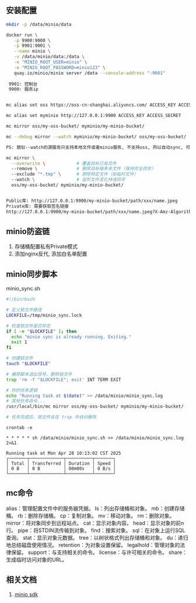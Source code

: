 ## 安装配置
```sh
mkdir -p /data/minio/data

docker run \
   -p 9900:9000 \
   -p 9901:9001 \
   --name minio \
   -v /data/minio/data:/data \
   -e "MINIO_ROOT_USER=minio" \
   -e "MINIO_ROOT_PASSWORD=minio123" \
   quay.io/minio/minio server /data --console-address ":9001"
   
 9901: 控制台
 9900: 服务ip


mc alias set oss https://oss-cn-shanghai.aliyuncs.com/ ACCESS_KEY ACCESS_SECRET

mc alias set myminio http://127.0.0.1:9900 ACCESS_KEY ACCESS_SECRET

mc mirror oss/my-oss-bucket/ myminio/my-minio-bucket/

mc --debug mirror --watch myminio/my-minio-bucket/ oss/my-oss-bucket/ 

PS: 貌似--watch的源服务只支持本地文件或者minio服务, 不支持oss, 所以自动sync, 可能需要结合crontab

mc mirror \
  --overwrite \            # 覆盖目标已有文件
  --remove \               # 删除目标端多余文件（保持完全同步）
  --exclude "*.tmp" \      # 排除特定文件（如临时文件）
  --watch \                # 监听文件变化持续同步
  oss/my-oss-bucket/ myminio/my-minio-bucket/


Public库: http://127.0.0.1:9900/my-minio-bucket/path/xxx/name.jpeg
Private库: 需要获取签名链接
http://127.0.0.1:9900/my-minio-bucket/path/xxx/name.jpeg?X-Amz-Algorithm=AWS4-HMAC-SHA256&X-Amz-Credential=z8ETVdfI8spMeEhKXngv%2F20250427%2Fus-east-1%2Fs3%2Faws4_request&X-Amz-Date=20250427T081624Z&X-Amz-Expires=604800&X-Amz-SignedHeaders=host&X-Amz-Signature=69203ea0b2278062e2fdc67cc6fd82b4c172676a04f2b066c61f8a5eb0fb6cf8

```

## minio防盗链

1. 存储桶配置私有Private模式
2. 添加nginx反代, 添加白名单配置

## minio同步脚本
minio_sync.sh

```sh
#!/bin/bash

# 定义锁文件路径
LOCKFILE=/tmp/minio_sync.lock

# 检查锁文件是否存在
if [ -e "$LOCKFILE" ]; then
  echo "minio sync is already running. Exiting."
  exit 1
fi

# 创建锁文件
touch "$LOCKFILE"

# 捕获脚本退出信号，删除锁文件
trap 'rm -f "$LOCKFILE"; exit' INT TERM EXIT

# 你的任务逻辑
echo "Running task at $(date)" >> /data/minio/minio_sync.log
# 其他任务命令...
/usr/local/bin/mc mirror oss/my-oss-bucket/ myminio/my-minio-bucket/

# 任务完成后，锁文件会在 trap 中自动删除

```

`crontab -e`
```
* * * * * sh /data/minio/minio_sync.sh >> /data/minio/minio_sync.log 2>&1
```


```log
Running task at Mon Apr 28 10:13:02 CST 2025
┌───────┬─────────────┬──────────┬───────┐
│ Total │ Transferred │ Duration │ Speed │
│ 0 B   │ 0 B         │ 00m00s   │ 0 B/s │
└───────┴─────────────┴──────────┴───────┘
```

## mc命令

alias：管理配置文件中的服务器凭据。
ls：列出存储桶和对象。
mb：创建存储桶。
rb：删除存储桶。
cp：复制对象。
mv：移动对象。
rm：删除对象。
mirror：将对象同步到远程站点。
cat：显示对象内容。
head：显示对象的前n行。
pipe：将STDIN流传输到对象。
find：搜索对象。
sql：在对象上运行SQL查询。
stat：显示对象元数据。
tree：以树状格式列出存储桶和对象。
du：递归地总结磁盘使用情况。
retention：为对象设置保留。
legalhold：管理对象的法律保留。
support：与支持相关的命令。
license：与许可相关的命令。
share：生成临时访问对象的URL。

## 相关文档
1. [minio sdk](https://min.io/docs/minio/linux/developers/minio-drivers.html)